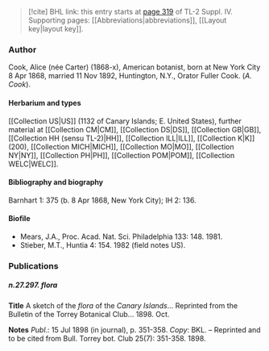 > [!cite] BHL link: this entry starts at [page 319](https://www.biodiversitylibrary.org/item/103860#page/329/mode/1up) of TL-2 Suppl. IV.
> Supporting pages: [[Abbreviations|abbreviations]], [[Layout key|layout key]].

### Author

Cook, Alice (née Carter) (1868-x), American botanist, born at New York City 8 Apr 1868, married 11 Nov 1892, Huntington, N.Y., Orator Fuller Cook. (*A. Cook*).

#### Herbarium and types

[[Collection US|US]] (1132 of Canary Islands; E. United States), further material at [[Collection CM|CM]], [[Collection DS|DS]], [[Collection GB|GB]], [[Collection HH (sensu TL-2)|HH]], [[Collection ILL|ILL]], [[Collection K|K]] (200), [[Collection MICH|MICH]], [[Collection MO|MO]], [[Collection NY|NY]], [[Collection PH|PH]], [[Collection POM|POM]], [[Collection WELC|WELC]].

#### Bibliography and biography

Barnhart 1: 375 (b. 8 Apr 1868, New York City); IH 2: 136.

#### Biofile

- Mears, J.A., Proc. Acad. Nat. Sci. Philadelphia 133: 148. 1981.
- Stieber, M.T., Huntia 4: 154. 1982 (field notes US).

### Publications

##### n.27.297. flora

**Title**
A sketch of the *flora* of the *Canary Islands*... Reprinted from the Bulletin of the Torrey Botanical Club... 1898. Oct.

**Notes**
*Publ*.: 15 Jul 1898 (in journal), p. 351-358. *Copy*: BKL. – Reprinted and to be cited from Bull. Torrey bot. Club 25(7): 351-358. 1898.

